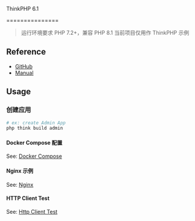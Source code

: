 ThinkPHP 6.1

===============

> 运行环境要求 PHP 7.2+，兼容 PHP 8.1
> 当前项目仅用作 ThinkPHP 示例

## Reference

- [GitHub](https://github.com/top-think/framework/releases)
- [Manual](https://www.kancloud.cn/manual/thinkphp6_0/1037479)

## Usage

### 创建应用

```bash
# ex: create Admin App
php think build admin
```

#### Docker Compose 配置

See: [Docker Compose](./docker-compose.yml)


#### Nginx 示例

See: [Nginx](./docs/deploy/conf.d/server.conf)


#### HTTP Client Test

See: [Http Client Test](./docs/http/test.http)

